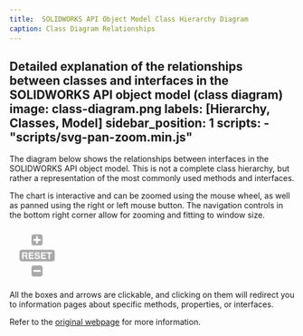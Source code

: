 ```yaml
---
title:  SOLIDWORKS API Object Model Class Hierarchy Diagram
caption: Class Diagram Relationships
---
```

 Detailed explanation of the relationships between classes and interfaces in the SOLIDWORKS API object model (class diagram)
image: class-diagram.png
labels: [Hierarchy, Classes, Model]
sidebar_position: 1
scripts:
    - "scripts/svg-pan-zoom.min.js"
---
The diagram below shows the relationships between interfaces in the SOLIDWORKS API object model. This is not a complete class hierarchy, but rather a representation of the most commonly used methods and interfaces.

The chart is interactive and can be zoomed using the mouse wheel, as well as panned using the right or left mouse button. The navigation controls in the bottom right corner allow for zooming and fitting to window size.

![Control Box](control-box.png)

All the boxes and arrows are clickable, and clicking on them will redirect you to information pages about specific methods, properties, or interfaces.

Refer to the [original webpage](https://www.codestack.net/solidworks-api/getting-started/api-object-model/class-diagram/) for more information.